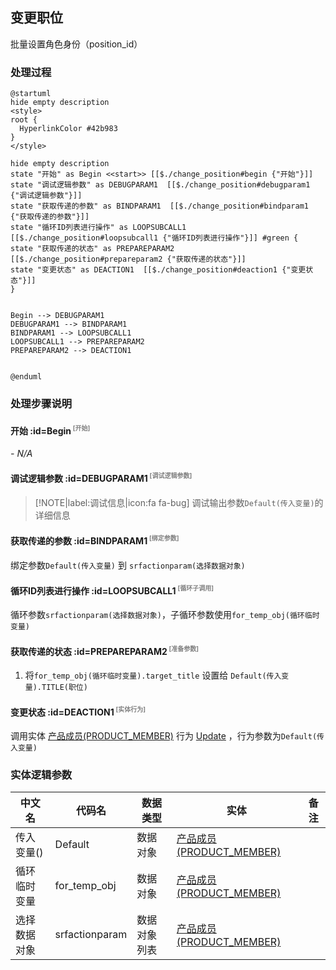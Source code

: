## 变更职位 <!-- {docsify-ignore-all} -->

   批量设置角色身份（position_id）

### 处理过程

```plantuml
@startuml
hide empty description
<style>
root {
  HyperlinkColor #42b983
}
</style>

hide empty description
state "开始" as Begin <<start>> [[$./change_position#begin {"开始"}]]
state "调试逻辑参数" as DEBUGPARAM1  [[$./change_position#debugparam1 {"调试逻辑参数"}]]
state "获取传递的参数" as BINDPARAM1  [[$./change_position#bindparam1 {"获取传递的参数"}]]
state "循环ID列表进行操作" as LOOPSUBCALL1  [[$./change_position#loopsubcall1 {"循环ID列表进行操作"}]] #green {
state "获取传递的状态" as PREPAREPARAM2  [[$./change_position#prepareparam2 {"获取传递的状态"}]]
state "变更状态" as DEACTION1  [[$./change_position#deaction1 {"变更状态"}]]
}


Begin --> DEBUGPARAM1
DEBUGPARAM1 --> BINDPARAM1
BINDPARAM1 --> LOOPSUBCALL1
LOOPSUBCALL1 --> PREPAREPARAM2
PREPAREPARAM2 --> DEACTION1


@enduml
```


### 处理步骤说明

#### 开始 :id=Begin<sup class="footnote-symbol"> <font color=gray size=1>[开始]</font></sup>



*- N/A*
#### 调试逻辑参数 :id=DEBUGPARAM1<sup class="footnote-symbol"> <font color=gray size=1>[调试逻辑参数]</font></sup>



> [!NOTE|label:调试信息|icon:fa fa-bug]
> 调试输出参数`Default(传入变量)`的详细信息


#### 获取传递的参数 :id=BINDPARAM1<sup class="footnote-symbol"> <font color=gray size=1>[绑定参数]</font></sup>



绑定参数`Default(传入变量)` 到 `srfactionparam(选择数据对象)`
#### 循环ID列表进行操作 :id=LOOPSUBCALL1<sup class="footnote-symbol"> <font color=gray size=1>[循环子调用]</font></sup>



循环参数`srfactionparam(选择数据对象)`，子循环参数使用`for_temp_obj(循环临时变量)`
#### 获取传递的状态 :id=PREPAREPARAM2<sup class="footnote-symbol"> <font color=gray size=1>[准备参数]</font></sup>



1. 将`for_temp_obj(循环临时变量).target_title` 设置给  `Default(传入变量).TITLE(职位)`

#### 变更状态 :id=DEACTION1<sup class="footnote-symbol"> <font color=gray size=1>[实体行为]</font></sup>



调用实体 [产品成员(PRODUCT_MEMBER)](module/ProdMgmt/product_member.md) 行为 [Update](module/ProdMgmt/product_member#行为) ，行为参数为`Default(传入变量)`



### 实体逻辑参数

|    中文名   |    代码名    |  数据类型    |  实体   |备注 |
| --------| --------| -------- | -------- | --------   |
|传入变量(<i class="fa fa-check"/></i>)|Default|数据对象|[产品成员(PRODUCT_MEMBER)](module/ProdMgmt/product_member.md)||
|循环临时变量|for_temp_obj|数据对象|[产品成员(PRODUCT_MEMBER)](module/ProdMgmt/product_member.md)||
|选择数据对象|srfactionparam|数据对象列表|[产品成员(PRODUCT_MEMBER)](module/ProdMgmt/product_member.md)||
